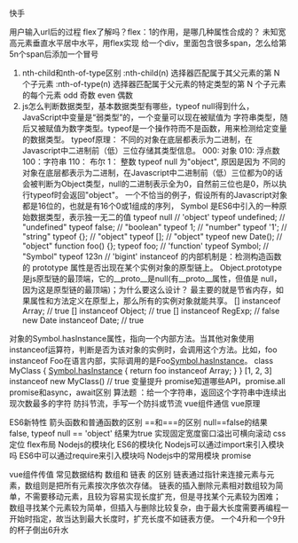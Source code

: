 快手

用户输入url后的过程
flex了解吗？flex：1的作用，是哪几种属性合成的？
未知宽高元素垂直水平居中水平，用flex实现
给一个div，里面包含很多span，怎么给第5n个span后添加一个冒号
1. nth-child和nth-of-type区别
    :nth-child(n) 选择器匹配属于其父元素的第 N 个子元素
    :nth-of-type(n) 选择器匹配属于父元素的特定类型的第 N 个子元素的每个元素
    odd 奇数 even 偶数
2. js怎么判断数据类型，基本数据类型有哪些，typeof null得到什么，
  JavaScript中变量是“弱类型”的，一个变量可以现在被赋值为 字符串类型，随后又被赋值为数字类型。typeof是一个操作符而不是函数，用来检测给定变量的数据类型。
  typeof原理： 不同的对象在底层都表示为二进制，在Javascript中二进制前（低）三位存储其类型信息。
  000: 对象
  010: 浮点数
  100：字符串
  110： 布尔
  1： 整数
  typeof null 为"object", 原因是因为 不同的对象在底层都表示为二进制，在Javascript中二进制前（低）三位都为0的话会被判断为Object类型，null的二进制表示全为0，自然前三位也是0，所以执行typeof时会返回"object"。
一个不恰当的例子，假设所有的Javascript对象都是16位的，也就是有16个0或1组成的序列，
  Symbol 是ES6中引入的一种原始数据类型，表示独一无二的值
  typeof null // 'object'
  typeof undefined; // "undefined"
  typeof false; // "boolean"
  typeof 1; // "number"
  typeof '1'; // "string"
  typeof {}; // "object" 
  typeof []; // "object" 
  typeof new Date(); // "object"
  function foo() {}; typeof foo; // 'function'
  typeof Symbol; // "Symbol"
  typeof 123n // 'bigint'
  instanceof 的内部机制是：检测构造函数的 prototype 属性是否出现在某个实例对象的原型链上。
  Object.prototype是js原型链的最顶端，它的__proto__是null(有__proto__属性，但值是 null，因为这是原型链的最顶端)；为什么要这么设计？
最主要的就是节省内存，如果属性和方法定义在原型上，那么所有的实例对象就能共享。
  [] instanceof Array; // true
  [] instanceof Object; // true
  [] instanceof RegExp; // false
  new Date instanceof Date; // true

  对象的Symbol.hasInstance属性，指向一个内部方法。当其他对象使用instanceof运算符，判断是否为该对象的实例时，会调用这个方法。比如，foo instanceof Foo在语言内部，实际调用的是Foo[Symbol.hasInstance](foo)。
  class MyClass {
    [Symbol.hasInstance](foo) {
      return foo instanceof Array;
    }
  }
  [1, 2, 3] instanceof new MyClass() // true
变量提升
promise知道哪些API，promise.all
promise和async，await区别
算法题 ：给一个字符串，返回这个字符串中连续出现次数最多的字符
防抖节流，手写一个防抖或节流
vue组件通信
vue原理

ES6新特性
箭头函数和普通函数的区别
==和===的区别
null==false的结果 false, typeof null == 'object' 结果为true 
实现固定宽度窗口溢出可横向滚动
css定位
flex布局
Nodejs的模块化
ES6的模块化
Nodejs可以通过import来引入模块吗
ES6中可以通过require来引入模块吗
Nodejs中的常用模块
promise

vue组件传值
常见数据结构
数组和 链表 的区别
  链表通过指针来连接元素与元素，数组则是把所有元素按次序依次存储。
  链表的插入删除元素相对数组较为简单，不需要移动元素，且较为容易实现长度扩充，但是寻找某个元素较为困难；
  数组寻找某个元素较为简单，但插入与删除比较复杂，由于最大长度需要再编程一开始时指定，故当达到最大长度时，扩充长度不如链表方便。
一个4升和一个9升的杯子倒出6升水
